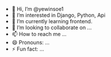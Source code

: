 - 👋 Hi, I’m @yewinsoe1
- 👀 I’m interested in Django, Python, Api
- 🌱 I’m currently learning frontend.
- 💞️ I’m looking to collaborate on ...
- 📫 How to reach me ...
- 😄 Pronouns: ...
- ⚡ Fun fact: ...

<!---
yewinsoe1/yewinsoe1 is a ✨ special ✨ repository because its `README.md` (this file) appears on your GitHub profile.
You can click the Preview link to take a look at your changes.
--->
